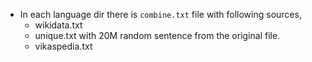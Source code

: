 - In each language dir there is `combine.txt` file with following sources,
    - wikidata.txt
    - unique.txt with 20M random sentence from the original file.
    - vikaspedia.txt